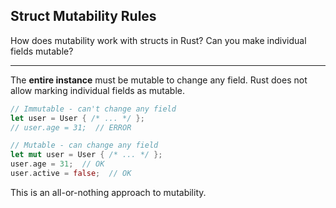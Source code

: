 ## Struct Mutability Rules

How does mutability work with structs in Rust? Can you make individual fields mutable?

---

The **entire instance** must be mutable to change any field. Rust does not allow marking individual fields as mutable.

```rust
// Immutable - can't change any field
let user = User { /* ... */ };
// user.age = 31;  // ERROR

// Mutable - can change any field
let mut user = User { /* ... */ };
user.age = 31;  // OK
user.active = false;  // OK
```

This is an all-or-nothing approach to mutability.

